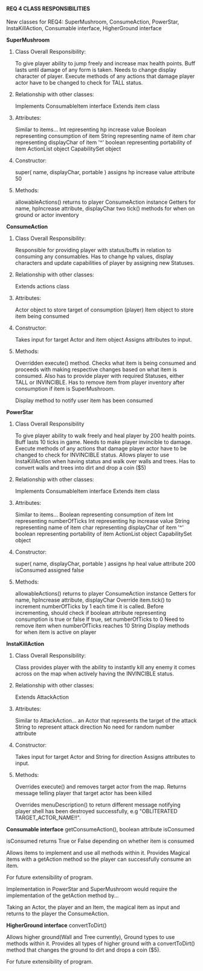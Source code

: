 #### REQ 4 CLASS RESPONSIBILITIES

New classes for REQ4:
SuperMushroom, ConsumeAction, PowerStar, InstaKillAction, Consumable interface, HigherGround interface

**SuperMushroom**
1. Class Overall Responsibility:

   To give player ability to jump freely and increase max health points.
   Buff lasts until damage of any form is taken. Needs to change display character
   of player. Execute methods of any actions that damage player actor have to be
   changed to check for TALL status.

2. Relationship with other classes:

   Implements ConsumableItem interface
   Extends item class

3. Attributes:

   Similar to items...
   Int representing hp increase value
   Boolean representing consumption of item
   String representing name of item
   char representing displayChar of item '^'
   boolean representing portability of item
   ActionList object
   CapabilitySet object

4. Constructor:

   super( name, displayChar, portable )
   assigns hp increase value attribute 50

5. Methods:

   allowableActions() returns to player ConsumeAction instance
   Getters for name, hpIncrease attribute, displayChar
   two tick() methods for when on ground or actor inventory

**ConsumeAction**
1. Class Overall Responsibility:

   Responsible for providing player with status/buffs in relation to consuming any consumables.
   Has to change hp values, display characters and update capabilities of player by assigning
   new Statuses.

2. Relationship with other classes:

   Extends actions class

3. Attributes:

   Actor object to store target of consumption (player)
   Item object to store item being consumed

4. Constructor:

   Takes input for target Actor and item object
   Assigns attributes to input.

5. Methods:

   Overridden execute() method.
   Checks what item is being consumed and proceeds with making respective changes based on what item is consumed.
   Also has to provide player with required Statuses, either TALL or INVINCIBLE.
   Has to remove item from player inventory after consumption if item is SuperMushroom.

   Display method to notify user item has been consumed

**PowerStar**
1. Class Overall Responsibility

   To give player ability to walk freely and heal player by 200 health points.
   Buff lasts 10 ticks in game. Needs to make player invincible to damage. Execute methods of any actions that
   damage player actor have to be changed to check for INVINCIBLE status.
   Allows player to use InstaKillAction when having status and walk over walls and trees.
   Has to convert walls and trees into dirt and drop a coin ($5)

2. Relationship with other classes:

   Implements ConsumableItem interface
   Extends item class

3. Attributes:

   Similar to items...
   Boolean representing consumption of item
   Int representing numberOfTicks
   Int representing hp increase value
   String representing name of item
   char representing displayChar of item '^'
   boolean representing portability of item
   ActionList object
   CapabilitySet object

4. Constructor:

   super( name, displayChar, portable )
   assigns hp heal value attribute 200
   isConsumed assigned false

5. Methods:

   allowableActions() returns to player ConsumeAction instance
   Getters for name, hpIncrease attribute, displayChar
   Override item.tick() to increment numberOfTicks by 1 each time it is called.
   Before incrementing, should check if boolean attribute representing consumption is true or false
   If true, set numberOfTicks to 0
   Need to remove item when numberOfTicks reaches 10
   String Display methods for when item is active on player

**InstaKillAction**
1. Class Overall Responsibility:

   Class provides player with the ability to instantly kill any enemy it comes across on the map
   when actively having the INVINCIBLE status.

2. Relationship with other classes:

   Extends AttackAction

3. Attributes:

   Similar to AttackAction...
   an Actor that represents the target of the attack
   String to represent attack direction
   No need for random number attribute

4. Constructor:

   Takes input for target Actor and String for direction
   Assigns attributes to input.

5. Methods:

   Overrides execute() and removes target actor from the map.
   Returns message telling player that target actor has been killed

   Overrides menuDescription() to return different message notifying player shell has been destroyed successfully,
   e.g "OBLITERATED TARGET_ACTOR_NAME!!".



**Consumable interface**
getConsumeAction(), boolean attribute isConsumed

isConsumed returns True or False depending on whether item is consumed

Allows items to implement and use all methods within it.
Provides Magical items with a getAction method so the player can successfully consume an item.

For future extensibility of program.

Implementation in PowerStar and SuperMushroom would require the implementation of the getAction method by...

Taking an Actor, the player and an Item, the magical item as input and returns to the player
the ConsumeAction.

**HigherGround interface**
convertToDirt()

Allows higher ground(Wall and Tree currently), Ground types to use methods within it.
Provides all types of higher ground with a convertToDirt() method that changes the ground to dirt and drops a coin ($5).

For future extensibility of program.


